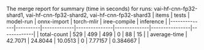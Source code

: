 The merge report for summary (time in seconds) for runs: vai-hf-cnn-fp32-shard1, vai-hf-cnn-fp32-shard2, vai-hf-cnn-fp32-shard3
| items        |    tests |   model-run |   onnx-import |   torch-mlir |   iree-compile |   inference |
|--------------|----------|-------------|---------------|--------------|----------------|-------------|
| total-count  | 529      |    499      |      499      |            0 |       88       |   15        |
| average-time |  42.7071 |     24.8044 |       10.0513 |            0 |        7.77157 |    0.384667 |
